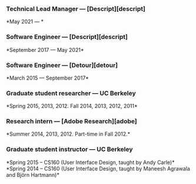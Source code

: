 <h3>Technical Lead Manager &mdash; [Descript][descript]</h3>
*May 2021 &mdash; *

<h3>Software Engineer &mdash; [Descript][descript]</h3>
*September 2017 &mdash; May 2021*

<h3>Software Engineer &mdash; [Detour][detour]</h3>
*March 2015 &mdash; September 2017*

<h3>Graduate student researcher &mdash; UC Berkeley</h3>
*Spring 2015, 2013, 2012. Fall 2014, 2013, 2012, 2011*

<h3>Research intern &mdash; [Adobe Research][adobe]</h3>
*Summer 2014, 2013, 2012. Part-time in Fall 2012.*

<h3>Graduate student instructor &mdash; UC Berkeley</h3>
*Spring 2015 &ndash; CS160 (User Interface Design, taught by Andy Carle)*<br>
*Spring 2014 &ndash; CS160 (User Interface Design, taught by Maneesh Agrawala and Björn Hartmann)*

[adobe]: http://www.adobe.com/technology.html
[descript]: https://www.descript.com
[detour]: https://www.detour.com

